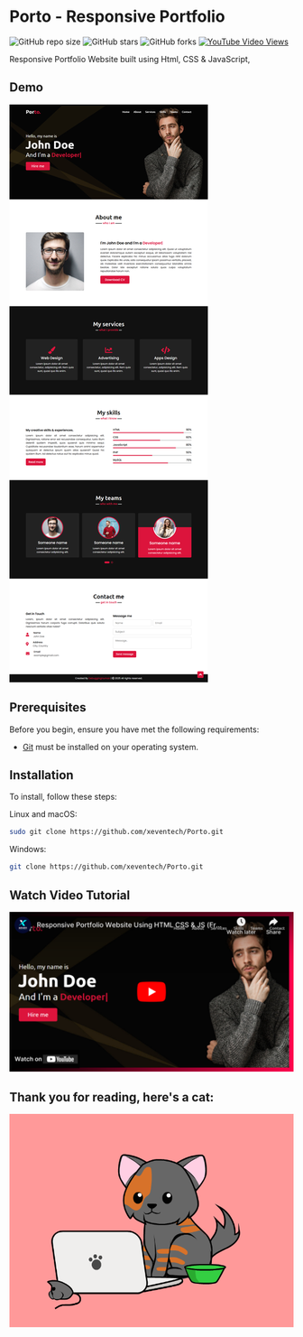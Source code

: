 # Porto - Responsive Portfolio

![GitHub repo size](https://img.shields.io/github/repo-size/xeventech/Porto)
![GitHub stars](https://img.shields.io/github/stars/xeventech/Porto?style=social)
![GitHub forks](https://img.shields.io/github/forks/xeventech/Porto?style=social)
[![YouTube Video Views](https://img.shields.io/youtube/views/2mL4Z9Wm9IE?style=social)](https://youtu.be/2mL4Z9Wm9IE)

Responsive Portfolio Website built using Html, CSS & JavaScript,

## Demo

![Desktop Demo](https://github.com/XevenTech/projects_snapshots/blob/main/Porto/demo.png?raw=true "Desktop Demo")

## Prerequisites

Before you begin, ensure you have met the following requirements:

* [Git](https://git-scm.com/downloads "Download Git") must be installed on your operating system.

## Installation

To install, follow these steps:

Linux and macOS:

```bash
sudo git clone https://github.com/xeventech/Porto.git
```

Windows:

```bash
git clone https://github.com/xeventech/Porto.git
```

## Watch Video Tutorial

[![Watch Video](https://github.com/XevenTech/projects_snapshots/blob/main/Porto/thumbnail.png?raw=true "Play")](https://youtu.be/2mL4Z9Wm9IE)


## Thank you for reading, here's a cat:

![Cat](https://github.com/XevenTech/xeventech/blob/main/cat.gif?raw=true "Thank You")
